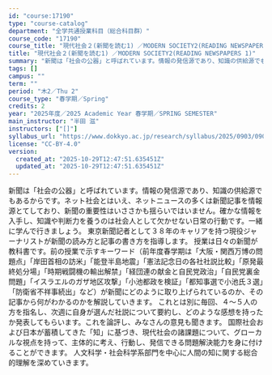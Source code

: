 ```yaml
---
id: "course:17190"
type: "course-catalog"
department: "全学共通授業科目（総合科目群）"
course_code: "17190"
course_title: "現代社会２(新聞を読む1) ／MODERN SOCIETY2(READING NEWSPAPERS 1)"
title: "現代社会２(新聞を読む1) ／MODERN SOCIETY2(READING NEWSPAPERS 1)"
summary: "新聞は「社会の公器」と呼ばれています。情報の発信源であり、知識の供給源でもあるからです。ネット社会とはいえ、ネットニュースの多くは新聞記事を情報源とてしており、新聞の重要性はいささかも揺らいではいません。確かな情報を入手し、知識や判断力を養…"
tags: []
campus: ""
term: ""
period: "木2／Thu 2"
course_type: "春学期／Spring"
credits: 2
year: "2025年度／2025 Academic Year 春学期／SPRING SEMESTER"
main_instructor: "半田 滋"
instructors: ["[]"]
syllabus_url: "https://www.dokkyo.ac.jp/research/syllabus/2025/0903/0903_17190_ja_JP.html"
license: "CC-BY-4.0"
version:
  created_at: "2025-10-29T12:47:51.635451Z"
  updated_at: "2025-10-29T12:47:51.635451Z"
---
```

新聞は「社会の公器」と呼ばれています。情報の発信源であり、知識の供給源でもあるからです。ネット社会とはいえ、ネットニュースの多くは新聞記事を情報源とてしており、新聞の重要性はいささかも揺らいではいません。確かな情報を入手し、知識や判断力を養うのは社会人として欠かせない日常の行動です。一緒に学んで行きましょう。 東京新聞記者として３８年のキャリアを持つ現役ジャーナリストが新聞の読み方と記事の書き方を指導します。 授業は日々の新聞が教科書です。前の授業で示すキーワード（前年度春学期は「大阪・関西万博の問題点」「岸田首相の訪米」「能登半島地震」「憲法記念日の各社社説比較」「原発最終処分場」「時期戦闘機の輸出解禁」「経団連の献金と自民党政治」「自民党裏金問題」「イスラエルのガザ地区攻撃」「小池都政を検証」「都知事選で小池氏３選」「防衛省不祥事続出」など）が新聞にどのように取り上げられているのか、その記事から何がわかるのかを解説していきます。 これとは別に毎回、４～５人の方を指名し、次週に自身が選んだ社説について要約し、どのような感想を持ったか発表してもらいます。これを論評し、みなさんの意見も聞きます。 国際社会および日本が蓄積してきた「知」に基づき、現代社会の諸課題について、グローカルな視点を持って、主体的に考え、行動し、発信できる問題解決能力を身に付けることができます。 人文科学・社会科学系部門を中心に人間の知に関する総合的理解を深めていきます。
